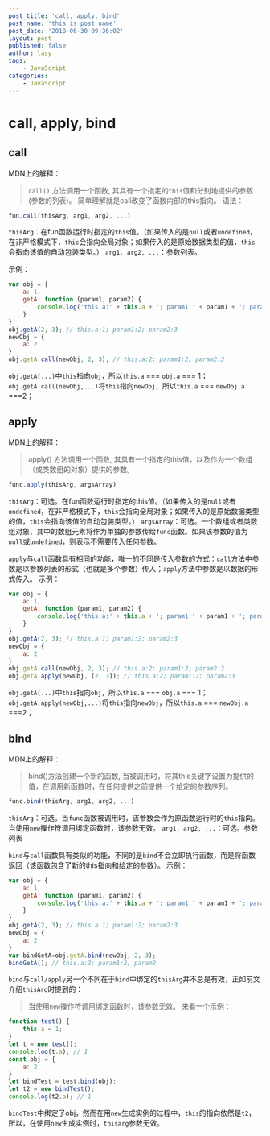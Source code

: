 ```yaml
---
post_title: 'call, apply, bind'
post_name: 'this is post name'
post_date: '2018-06-30 09:36:02'
layout: post
published: false
author: lasy
tags:
    - JavaScript
categories:
    - JavaScript
---
```


# call, apply, bind

## call

MDN上的解释：
>`call()` 方法调用一个函数, 其具有一个指定的`this`值和分别地提供的参数(参数的列表)。
简单理解就是call改变了函数内部的this指向。
语法：

```JavaScript
fun.call(thisArg, arg1, arg2, ...)
```

`thisArg`：在fun函数运行时指定的`this`值。（如果传入的是`null`或者`undefined`，在非严格模式下，`this`会指向全局对象；如果传入的是原始数据类型的值，`this`会指向该值的自动包装类型。）
`arg1, arg2, ...`：参数列表。

示例：

```JavaScript
var obj = {
    a: 1,
    getA: function (param1, param2) {
        console.log('this.a:' + this.a + '; param1:' + param1 + '; param2:' + param2);
    }
}
obj.getA(2, 3); // this.a:1; param1:2; param2:3
newObj = {
    a: 2
}
obj.getA.call(newObj, 2, 3); // this.a:2; param1:2; param2:3
```

`obj.getA(...)`中`this`指向`obj`，所以`this.a` === `obj.a` === 1；
`obj.getA.call(newObj,...)`将`this`指向`newObj`，所以`this.a` === `newObj.a` ===2；

## apply

MDN上的解释：
>apply() 方法调用一个函数, 其具有一个指定的this值，以及作为一个数组（或类数组的对象）提供的参数。

```JavaScript
func.apply(thisArg, argsArray)
```

`thisArg`：可选。在fun函数运行时指定的this值。（如果传入的是`null`或者`undefined`，在非严格模式下，`this`会指向全局对象；如果传入的是原始数据类型的值，`this`会指向该值的自动包装类型。）
`argsArray`：可选。一个数组或者类数组对象，其中的数组元素将作为单独的参数传给`func`函数。如果该参数的值为`null`或`undefined`，则表示不需要传入任何参数。

`apply`与`call`函数具有相同的功能，唯一的不同是传入参数的方式：`call`方法中参数是以参数列表的形式（也就是多个参数）传入；`apply`方法中参数是以数据的形式传入。
示例：

```JavaScript
var obj = {
    a: 1,
    getA: function (param1, param2) {
        console.log('this.a:' + this.a + '; param1:' + param1 + '; param2:' + param2);
    }
}
obj.getA(2, 3); // this.a:1; param1:2; param2:3
newObj = {
    a: 2
}
obj.getA.call(newObj, 2, 3); // this.a:2; param1:2; param2:3
obj.getA.apply(newObj, [2, 3]); // this.a:2; param1:2; param2:3
```

`obj.getA(...)`中`this`指向`obj`，所以`this.a` === `obj.a` === 1；
`obj.getA.apply(newObj,...)`将`this`指向`newObj`，所以`this.a` === `newObj.a` ===2；

## bind

MDN上的解释：
>bind()方法创建一个新的函数, 当被调用时，将其this关键字设置为提供的值，在调用新函数时，在任何提供之前提供一个给定的参数序列。

```JavaScript
func.bind(thisArg, arg1, arg2, ...)
```

`thisArg`：可选。当`func`函数被调用时，该参数会作为原函数运行时的`this`指向。当使用`new`操作符调用绑定函数时，该参数无效。
`arg1, arg2, ...`：可选。参数列表

`bind`与`call`函数具有类似的功能，不同的是`bind`不会立即执行函数，而是将函数返回（该函数包含了新的this指向和给定的参数）。
示例：

```JavaScript
var obj = {
    a: 1,
    getA: function (param1, param2) {
        console.log('this.a:' + this.a + '; param1:' + param1 + '; param2:' + param2);
    }
}
obj.getA(2, 3); // this.a:1; param1:2; param2:3
newObj = {
    a: 2
}
var bindGetA=obj.getA.bind(newObj, 2, 3);
bindGetA(); // this.a:2; param1:2; param2
```

`bind`与`call/apply`另一个不同在于`bind`中绑定的`thisArg`并不总是有效，正如前文介绍`thisArg`时提到的：
>当使用`new`操作符调用绑定函数时，该参数无效。
来看一个示例：

```JavaScript
function test() {
    this.a = 1;
}
let t = new test();
console.log(t.a); // 1
const obj = {
    a: 2
}
let bindTest = test.bind(obj);
let t2 = new bindTest();
console.log(t2.a); // 1
```

`bindTest`中绑定了obj，然而在用`new`生成实例的过程中，`this`的指向依然是`t2`，所以，在使用`new`生成实例时，`thisarg`参数无效。
